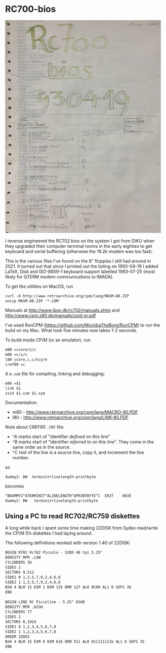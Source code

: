 # RC700-bios

![front of old print](IMG_9878.jpeg)

I reverse engineered the RC702 bios on the system I got from DIKU when
they upgraded their computer terminal rooms in the early eighties to
get keyboard and serial buffering (otherwise the 19.2k modem was too
fast).

This is the various files I've found on the 8" floppies I still had
around in 2021. It turned out that since I printed out the listing on
1993-04-19 I added LaTeX, Disk and ISO-8859-1 keyboard support
labelled 1993-07-25 (most likely for QTERM modem communications to
IMADA).

To get the utilities on MacOS, run

    curl -O http://www.retroarchive.org/cpm/lang/MASM-80.ZIP 
    unzip MASM-80.ZIP '*.COM'

Manuals at http://www.jbox.dk/rc702/manuals.shtm and
http://www.cpm.z80.de/manuals/zsid-m.pdf

I've used RunCPM (https://github.com/MockbaTheBorg/RunCPM)
to run the build on my Mac.  What took five minutes now takes 1-2 seconds.

To build inside CP/M (or an emulator), run

```
m80 =ccore/z/c
m80 =c/z/c
l80 ccore,c,c/n/y/e
cref80 =c
```

A `m.sub` file for compiling, linking and debugging:

```
m80 =$1
link $1
zsid $1.com $1.sym
```


Documentation:

* m80 - http://www.retroarchive.org/cpm/lang/MACRO-80.PDF
* l80 - http://www.retroarchive.org/cpm/lang/LINK-80.PDF

Note about CREF80 `.CRF` file:

* ^A marks start of "identifier _defined_ on this line"
* ^B marks start of "identifier _referred to_ on this line".  They come in the same order as in the source.
* ^C rest of the line is a source line, copy it, and increment the line number.

so 

    dummy2: DW	terminit+linelength-printbyte

becomes

    ^BDUMMY2^ATERMINIT^ALINELENGTH^APRINTBYTE^C  E927    003E                  dummy2: DW	terminit+linelength-printbyte



## Using a PC to read RC702/RC759 diskettes

A long while back I spent some time making 22DISK from Sydex
read/write the CP/M 5¼ diskettes I had laying around.

The following definitions worked with version 1.40 of 22DISK:


```
BEGIN R702 Rc702 Piccolo - SSDD 48 tpi 5.25"
DENSITY MFM ,LOW
CYLINDERS 36
SIDES 2
SECTORS 9,512
SIDE1 0 1,3,5,7,9,2,4,6,8
SIDE2 1 1,3,5,7,9,2,4,6,8
BSH 4 BLM 15 EXM 1 DSM 135 DRM 127 AL0 0C0H AL1 0 SOFS 36
END

BEGIN LINE RC Piccoline - 5.25" DSHD
DENSITY MFM ,HIGH
CYLINDERS 77
SIDES 2
SECTORS 8,1024
SIDE1 0 1,2,3,4,5,6,7,8
SIDE2 1 1,2,3,4,5,6,7,8
ORDER SIDES
BSH 4 BLM 15 EXM 0 DSM 616 DRM 511 AL0 011111111b AL1 0 SOFS 32
END
```
